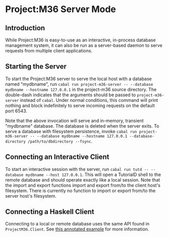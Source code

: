 # Project:M36 Server Mode

## Introduction

While Project:M36 is easy-to-use as an interactive, in-process database management system, it can also be run as a server-based daemon to serve requests from multiple client applications.

## Starting the Server

To start the Project:M36 server to serve the local host with a database named "mydbname", run ```cabal run project-m36-server -- --database mydbname --hostname 127.0.0.1``` in the project-m36 source directory. The double-dash indicates that the arguments should be passed to ```project-m36-server``` instead of ```cabal```. Under normal conditions, this command will print nothing and block indefinitely to serve incoming requests on the default port 6543.

Note that the above invocation will serve and in-memory, transient "mydbname" database. The database is deleted when the server exits. To serve a database with filesystem persistence, invoke ```cabal run project-m36-server -- --database mydbname --hostname 127.0.0.1 --database-directory /path/to/dbdirectory --fsync```. 

## Connecting an Interactive Client

To start an interactive session with the server, run ```cabal run tutd -- --database mydbname --host 127.0.0.1```. This will open a TutorialD shell to the remote database and should operate exactly like a local session. Note that the import and export functions import and export from/to the client host's filesystem. There is currently no function to import or export from/to the server host's filesystem. 

## Connecting a Haskell Client

Connecting to a local or remote database uses the same API found in ```ProjectM36.Client```. See [this annotated example](../examples/SimpleClient.hs) for more information.


